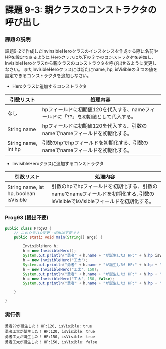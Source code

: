 # 課題 9-3: 親クラスのコンストラクタの呼び出し

### 課題の説明
課題9-2で作成したInvinsibleHeroクラスのインスタンスを作成する際に名前やHPを設定できるように
Heroクラスに以下の３つのコンストラクタを追加し、InvisibleHeroクラスから親クラスのコンストラクタを呼び出せるように変更しなさい。
またInvisibleHeroクラスには新たにname, hp, isVisibleの３つの値を設定できるコンストラクタを追加しなさい。

- Heroクラスに追加するコンストラクタ

| 引数リスト               | 処理内容                                           |
|---------------------|------------------------------------------------|
| なし                  | hpフィールドに初期値120を代入する、nameフィールドに「??」を初期値として代入する。 | 
| String name         | hpフィールドに初期値120を代入する、引数のnameでnameフィールドを初期化する。   | 
| String name, int hp | 引数のhpでhpフィールドを初期化する、引数のnameでnameフィールドを初期化する。   | 

- InvisibleHeroクラスに追加するコンストラクタ

| 引数リスト                                  | 処理内容                                                                            |
|----------------------------------------|---------------------------------------------------------------------------------|
| String name, int hp, boolean isVisible | 引数のhpでhpフィールドを初期化する、引数のnameでnameフィールドを初期化する, 引数のisVisibleでisVisibleフィールドを初期化する。 | 

### Prog93 (提出不要)
```java
public class Prog93 {
    // このクラスの変更・提出は不要です
    public static void main(String[] args) {

        InvisibleHero h;
        h = new InvisibleHero();
        System.out.println("勇者" + h.name + "が誕生した! HP:" + h.hp isVisible: " + h.isVisible);
        h = new InvisibleHero("工太");
        System.out.println("勇者" + h.name + "が誕生した! HP:" + h.hp + ", isVisible: " + h.isVisible);
        h = new InvisibleHero("工太", 150);
        System.out.println("勇者" + h.name + "が誕生した! HP:" + h.hp + ", isVisible: " + h.isVisible);
        h = new InvisibleHero("工太", 150, false);
        System.out.println("勇者" + h.name + "が誕生した! HP:" + h.hp + ", isVisible: " + h.isVisible);

    }

}
```


### 実行例
```
勇者??が誕生した！ HP:120, isVisible: true
勇者工太が誕生した！ HP:120, isVisible: true
勇者工太が誕生した！ HP:150, isVisible: true
勇者工太が誕生した！ HP:150, isVisible: false
```
